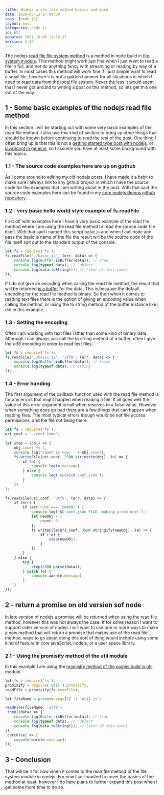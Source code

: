 ```yaml
---
title: Nodejs write file method basics and more
date: 2020-05-12 17:09:00
tags: [node.js]
layout: post
categories: node.js
id: 657
updated: 2021-10-05 12:59:13
version: 1.14
---
```


The nodejs [read file file system method](https://nodejs.org/en/knowledge/file-system/how-to-read-files-in-nodejs/) is a method in node build in [file system module](/2018/02/08/nodejs-filesystem/). This method might work just fine when I just want to read a file in full, and not do anything fancy with streaming or reading by way of a buffer. In most cases this method will work fine if I just simple want to read a small file, however it is not a golden hammer for all situations in which I need to read data from the local file system. Never the less it would seem that I never got around to writing a post on this method, so lets get this one out of the way.

<!-- more -->

## 1 - Some basic examples of the nodejs read file method

In this section I will be starting out with some very basic examples of the read file method. I also use this kind of section to bring up other things that should be known before continuing to read the rest of the post. One thing I often bring up is that this is not a [getting started type post with nodejs](/2017/04/05/nodejs-helloworld/), or [javaScript in general](/2018/11/27/js-getting-started/), so I assume you have at least some background with this topics.

### 1.1 - The source code examples here are up on guthub

As I come around to editing my old nodejs posts, I have made it a habit to make sure I always link to any github project in which I have the source code for the examples that I am writing about in the post. With that said the source code examples here can be found in my [core nodejs demos github repository](https://github.com/dustinpfister/node-js-core-examples/tree/master/for_post/nodejs-filesystem-read-file).

### 1.2 - very basic hello world style example of fs.readFile

First off with examples here I have a very basic example of the read file method where I am using the read file method to read the source code file itself. With that said I named this script basic.js and when I call node and pass the basic.js name of the file the result will be the source code of the file itself spit out to the standard output of the console.

```js
let fs = require('fs');
fs.readFile('./basic.js', (err, data) => {
    console.log(Buffer.isBuffer(data)); // true
    console.log(typeof data); // 'object'
    console.log(data.toString()); // [text of this code]
});
```

If I do not give an encoding when calling the read file method, the result that will be returned [is a buffer](/2018/02/07/nodejs-buffer/) for the data. This is because the default encoding for the read file method is binary. So then when it comes to reading text files there is the option of giving an encoding value when calling the method, or using the to string method of the buffer instance like I did in this example.

### 1.3 - Setting the encoding

Often I am working with text files rather than some kind of binary data. Although I can always just call the to string method of a buffer, often I give the utf8 encoding in order to read text files.

```js
let fs = require('fs');
fs.readFile('./basic.js', 'utf8', (err, data) => {
    console.log(Buffer.isBuffer(data)); // false
    console.log(typeof data); // string
});
```

### 1.4 - Error handing

The first argument of the callback function used with the read file method is for any errors that might happen when reading a file. If all goes well the value of this error argument is null when resolves to a false value. However when something does go bad there are a few things that can happen when reading files. The most typical errors though would be not file access permissions, and the file not being there.

```js
let fs = require('fs'),
uri_conf = './conf.json';
 
let step = (obj) => {
    obj.count += 1;
    console.log('count is now: ' + obj.count);
    fs.writeFile(uri_conf, JSON.stringify(obj), (e) => {
        if (e) {
            console.log(e.message)
        } else {
            console.log('updated conf.json');
        }
    })
};
 
fs.readFile(uri_conf, 'utf8', (err, data) => {
    if (err) {
        if (err.code === 'ENOENT') {
            console.log('NO conf.json FILE, making a new one!');
            let newObj = {
                count: 0
            };
            fs.writeFile(uri_conf, JSON.stringify(newObj), (e) => {
                if (!e) {
                    step(newObj);
                }
            })
        }
    } else {
        try {
            step(JSON.parse(data));
        } catch (e) {
            console.warn(e.message);
        }
    }
});
```

## 2 - return a promise on old version sof node

In late version of nodejs a promise will be returned when using the read file method, however this was not always the case. If for some reason I want to support older version of nodejs I will want to use one or more ways to make a new method that will return a promise that makes use of the read file method. ways to go about doing this sort of thing would include using some kind of feature in core javaScriot, nodejs, or a user space library.

### 2.1 - Using the promisify method of the util module

In this example I am using the [promisify method of the nodejs build in util](/2019/06/22/nodejs-util-promisify/) module.

```js
let fs = require('fs'),
promisify = require('util').promisify,
readFile = promisify(fs.readFile);

let fileName = process.argv[2] || 'util.js';

readFile(fileName, 'utf8')
.then((data) => {
    console.log(Buffer.isBuffer(data)); // true
    console.log(typeof data); // 'object'
    console.log(data.toString()); // [text of this code]
})
.catch((e) => {
    console.warn(e.message);
});

```

## 3 - Conclusion

That will be it for now when it comes to the read file method of the file system module in nodejs. For now I just wanted to cover the basics of the method at least, however I do have plans to further expand this post when I get some more time to do so.

